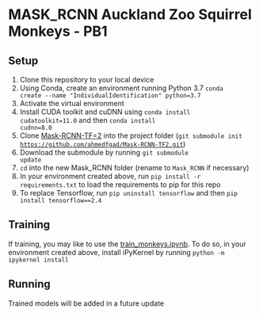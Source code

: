 # MASK_RCNN Auckland Zoo Squirrel Monkeys - PB1

## Setup

1. Clone this repository to your local device
2. Using Conda, create an environment running Python 3.7 <code>conda create --name "IndividualIdentification" python=3.7</code> 
3. Activate the virtual environment
4. Install CUDA toolkit and cuDNN using <code>conda install cudatoolkit=11.0</code> and then <code>conda install cudnn=8.0</code>
4. Clone [Mask-RCNN-TF=2](https://github.com/ahmedfgad/Mask-RCNN-TF2) into the project folder (<code>git submodule init https://github.com/ahmedfgad/Mask-RCNN-TF2.git</code>)
5. Download the submodule by running <code>git submodule update</code>
6. <code>cd</code> into the new Mask_RCNN folder (rename to <code>Mask_RCNN</code> if necessary) 
7. In your environment created above, run <code>pip install -r requirements.txt</code> to load the requirements to pip for this repo
8. To replace Tensorflow, run <code>pip uninstall tensorflow</code> and then <code>pip install tensorflow==2.4</code> 
 
## Training
If training, you may like to use the [train_monkeys.ipynb](train_monkeys.ipynb). 
To do so, in your environment created above, install iPyKernel by running <code>python -m ipykernel install</code>

## Running
Trained models will be added in a future update
